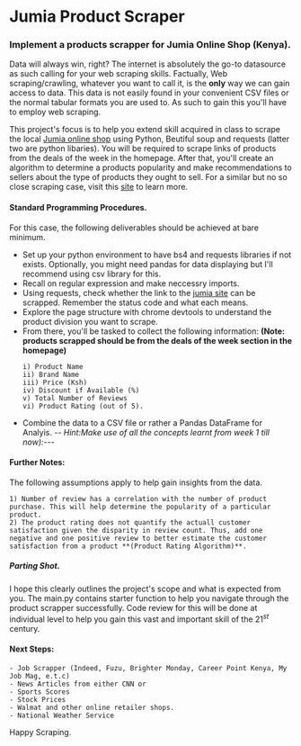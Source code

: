 # Jumia Product Scraper
### Implement a products scrapper for Jumia Online Shop (Kenya). 
Data will always win, right? The internet is absolutely the go-to datasource as such calling for your web scraping skills. Factually, Web scraping/crawling, whatever you want to call it, is the **only** way we can gain access to data. This data is not easily found in your convenient CSV files or the normal tabular formats you are used to. As such to gain this you'll have to employ web scraping.

This project's focus is to help you extend skill acquired in class to scrape the local [Jumia online shop](https://jumia.co.ke/) using Python, Beutiful soup and requests (latter two are python libaries). You will be required to scrape links of products from the deals of the week in the homepage. After that, you'll create an algorithm to determine a products popularity and make recommendations to sellers about the type of products they ought to sell. For a similar but no so close scraping case, visit this [site](https://www.dataquest.io/blog/web-scraping-python-using-beautiful-soup/) to learn more. 
#### Standard Programming Procedures.
For this case, the following deliverables should be achieved at bare minimum.
- Set up your python environment to have bs4 and requests libraries if not exists. Optionally, you might need pandas for data displaying but I'll recommend using csv library for this. 
- Recall on regular expression and make neccessry imports.
- Using requests, check whether the link to the [jumia site](https://jumia.co.ke/) can be scrapped.  Remember the status code and what each means. 
- Explore the page structure with chrome devtools to understand the product division you want to scrape.
- From there, you'll be tasked to collect the following information:
**(Note: products scrapped should be from the deals of the week section in the homepage)**
    ```
    i) Product Name
    ii) Brand Name
    iii) Price (Ksh)
    iv) Discount if Available (%)
    v) Total Number of Reviews
    vi) Product Rating (out of 5). 
    ```
 - Combine the data to a CSV file or rather a Pandas DataFrame for Analyis. 
   *-- Hint:Make use of all the concepts learnt from week 1 till now):---* 
   
  
#### Further Notes:
The following assumptions apply to help gain insights from the data.
```
1) Number of review has a correlation with the number of product purchase. This will help determine the popularity of a particular product.
2) The product rating does not quantify the actuall customer satisfaction given the disparity in review count. Thus, add one negative and one positive review to better estimate the customer satisfaction from a product **(Product Rating Algorithm)**.
```
##### Parting Shot.
I hope this clearly outlines the project's scope and what is expected from you. The main.py contains starter function to help you navigate through the product scrapper successfully. Code review for this will be done at individual level to help you gain this vast and important skill of the $21^{st}$ century. 
#### Next Steps:
```
- Job Scrapper (Indeed, Fuzu, Brighter Monday, Career Point Kenya, My Job Mag, e.t.c)
- News Articles from either CNN or 
- Sports Scores
- Stock Prices
- Walmat and other online retailer shops.
- National Weather Service
```
Happy Scraping. 
